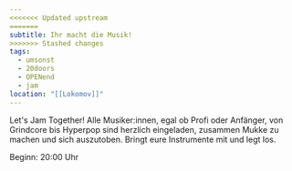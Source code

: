 ```yaml
---
<<<<<<< Updated upstream
=======
subtitle: Ihr macht die Musik!
>>>>>>> Stashed changes
tags:
  - umsonst
  - 20doors
  - OPENend
  - jam
location: "[[Lokomov]]"
---
```

Let's Jam Together! Alle Musiker:innen, egal ob Profi oder Anfänger, von Grindcore bis Hyperpop sind herzlich eingeladen, zusammen Mukke zu machen und sich auszutoben. Bringt eure Instrumente mit und legt los.

Beginn: 20:00 Uhr

